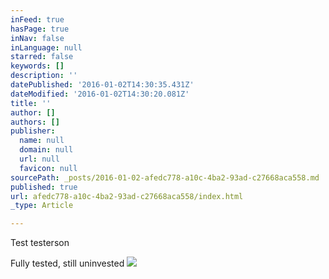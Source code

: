 ```yaml
---
inFeed: true
hasPage: true
inNav: false
inLanguage: null
starred: false
keywords: []
description: ''
datePublished: '2016-01-02T14:30:35.431Z'
dateModified: '2016-01-02T14:30:20.081Z'
title: ''
author: []
authors: []
publisher:
  name: null
  domain: null
  url: null
  favicon: null
sourcePath: _posts/2016-01-02-afedc778-a10c-4ba2-93ad-c27668aca558.md
published: true
url: afedc778-a10c-4ba2-93ad-c27668aca558/index.html
_type: Article

---
```

Test testerson

Fully tested, still uninvested
![](https://the-grid-user-content.s3-us-west-2.amazonaws.com/436ada44-3b3b-4fa7-bdee-4d24907e7e22.JPG)